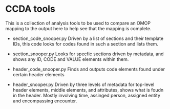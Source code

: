 # CCDA tools
This is a collection of analysis tools to be used to compare an OMOP
mapping to the output here to help see that the mapping is complete.

- section_code_snooper.py
    Driven by a list of sections and their template IDs,
       this code looks for codes found in such a section and lists them.

- section_snooper.py
    Looks for specfic sections driven by metadata,
        and shows any ID, CODE and VALUE elements within them.

- header_code_snooper.py
    Finds and outputs code elements found under certain header elements

- header_snooper.py
    Driven by three levels of metadata for top-level header elements,
    middle elements, and attributes, shows what is foudn in the header. Mostly
    involving time, assinged person, assigned entity and encompassing encounter.

